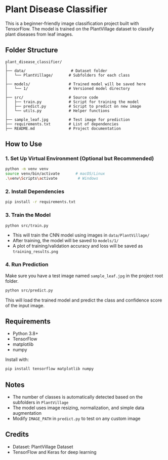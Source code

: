 # Plant Disease Classifier

This is a beginner-friendly image classification project built with TensorFlow. The model is trained on the PlantVillage dataset to classify plant diseases from leaf images.

## Folder Structure

```
plant_disease_classifier/
│
├── data/                    # Dataset folder
│   └── PlantVillage/       # Subfolders for each class
│
├── models/                 # Trained model will be saved here
│   └── 1/                  # Versioned model directory
│
├── src/                    # Source code
│   ├── train.py            # Script for training the model
│   ├── predict.py          # Script to predict on new image
│   └── utils.py            # Helper functions
│
├── sample_leaf.jpg         # Test image for prediction
├── requirements.txt        # List of dependencies
├── README.md               # Project documentation
```

## How to Use

### 1. Set Up Virtual Environment (Optional but Recommended)

```bash
python -m venv venv
source venv/bin/activate       # macOS/Linux
.\venv\Scripts\activate         # Windows
```

### 2. Install Dependencies

```bash
pip install -r requirements.txt
```

### 3. Train the Model

```bash
python src/train.py
```

- This will train the CNN model using images in `data/PlantVillage/`
- After training, the model will be saved to `models/1/`
- A plot of training/validation accuracy and loss will be saved as `training_results.png`

### 4. Run Prediction

Make sure you have a test image named `sample_leaf.jpg` in the project root folder.

```bash
python src/predict.py
```

This will load the trained model and predict the class and confidence score of the input image.

## Requirements

- Python 3.8+
- TensorFlow
- matplotlib
- numpy

Install with:

```bash
pip install tensorflow matplotlib numpy
```

## Notes

- The number of classes is automatically detected based on the subfolders in `PlantVillage`
- The model uses image resizing, normalization, and simple data augmentation
- Modify `IMAGE_PATH` in `predict.py` to test on any custom image

## Credits

- Dataset: PlantVillage Dataset
- TensorFlow and Keras for deep learning




